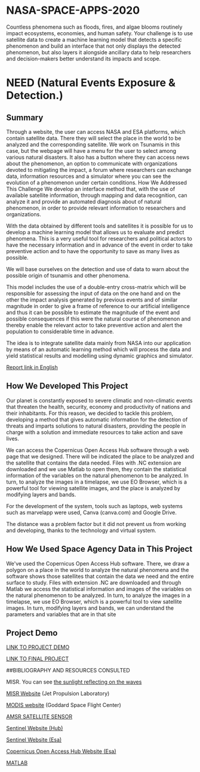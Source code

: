 # NASA-SPACE-APPS-2020
Countless phenomena such as floods, fires, and algae blooms routinely impact ecosystems, economies, and human safety. Your challenge is to use satellite data to create a machine learning model that detects a specific phenomenon and build an interface that not only displays the detected phenomenon, but also layers it alongside ancillary data to help researchers and decision-makers better understand its impacts and scope.

# NEED (Natural Events Exposure & Detection.) 

## Summary

Through a website, the user can access NASA and ESA platforms, which contain satellite data. There they will select the place in the world to be analyzed and the corresponding satellite. We work on Tsunamis in this case, but the webpage will have a menu for the user to select among various natural disasters. It also has a button where they can access news about the phenomenon, an option to communicate with organizations devoted to mitigating the impact, a forum where researchers can exchange data, information resources and a simulator where you can see the evolution of a phenomenon under certain conditions.
How We Addressed This Challenge
We develop an interface method that, with the use of available satellite information, through mapping and data recognition, can analyze it and provide an automated diagnosis about of natural phenomenon, in order to provide relevant information to researchers and organizations.

With the data obtained by different tools and satellites it is possible for us to develop a machine learning model that allows us to evaluate and predict phenomena. This is a very useful tool for researchers and political actors to have the necessary information and in advance of the event in order to take preventive action and to have the opportunity to save as many lives as possible.

We will base ourselves on the detection and use of data to warn about the possible origin of tsunamis and other phenomena.

This model includes the use of a double-entry cross-matrix which will be responsible for assessing the input of data on the one hand and on the other the impact analysis generated by previous events and of similar magnitude in order to give a frame of reference to our artificial intelligence and thus it can be possible to estimate the magnitude of the event and possible consequences if this were the natural course of phenomenon and thereby enable the relevant actor to take preventive action and alert the population to considerable time in advance.

The idea is to integrate satellite data mainly from NASA into our application by means of an automatic learning method which will process the data and yield statistical results and modelling using dynamic graphics and simulator.

[Report link in English](https://github.com/BarbaraAngelesOrtiz/NASA-SPACE-APPS-2020/blob/0941e7d62516dd1bd4a9fa93c0b35782c58adb51/NASA%20Space%20Apps%20%20English.pdf)

## How We Developed This Project

Our planet is constantly exposed to severe climatic and non-climatic events that threaten the health, security, economy and productivity of nations and their inhabitants. For this reason, we decided to tackle this problem, developing a method that gives automatic information for the detection of threats and imparts solutions to natural disasters, providing the people in charge with a solution and immediate resources to take action and save lives.

We can access the Copernicus Open Access Hub software through a web page that we designed. There will be indicated the place to be analyzed and the satellite that contains the data needed. Files with .NC extension are downloaded and we use Matlab to open them, they contain the statistical information of the variables on the natural phenomenon to be analyzed. In turn, to analyze the images in a timelapse, we use EO Browser, which is a powerful tool for viewing satellite images, and the place is analyzed by modifying layers and bands.

For the development of the system, tools such as laptops, web systems such as marvelapp were used, Canva (canva.com) and Google Drive.

The distance was a problem factor but it did not prevent us from working and developing, thanks to the technology and virtual system.

## How We Used Space Agency Data in This Project

We've used the Copernicus Open Access Hub software. There, we draw a polygon on a place in the world to analyze the natural phenomena and the software shows those satellites that contain the data we need and the entire surface to study. Files with extension .NC are downloaded and through Matlab we access the statistical information and images of the variables on the natural phenomenon to be analyzed. In turn, to analyze the images in a timelapse, we use EO Browser, which is a powerful tool to view satellite images. In turn, modifying layers and bands, we can understand the parameters and variables that are in that site

## Project Demo

[LINK TO PROJECT DEMO](https://www.youtube.com/watch?v=ucr03E3XQ14)

[LINK TO FINAL PROJECT](https://www.youtube.com/watch?v=yeC1GxccEcs)

##BIBLIOGRAPHY AND RESOURCES CONSULTED

MISR. You can see [the sunlight reflecting on the waves](https://terra.nasa.gov/about/terra-instruments/misr)

[MISR Website](https://www-misr.jpl.nasa.gov/) (Jet Propulsion Laboratory)

[MODIS website](https://modis.gsfc.nasa.gov/) (Goddard Space Flight Center)

[AMSR SATELLITE SENSOR](https://www.eorc.jaxa.jp/AMSR/viewer/index.html)

[Sentinel Website (Hub)](https://www.sentinel-hub.com/explore/apps-and-utilities/)

[Sentinel Website (Esa)](https://sentinel.esa.int/web/sentinel/user-guides/sentinel-1-sar/applications/maritime-monitoring)

[Copernicus Open Access Hub Website (Esa)](https://scihub.copernicus.eu/)

[MATLAB](https://www.mathworks.com/products/matlab.html)


